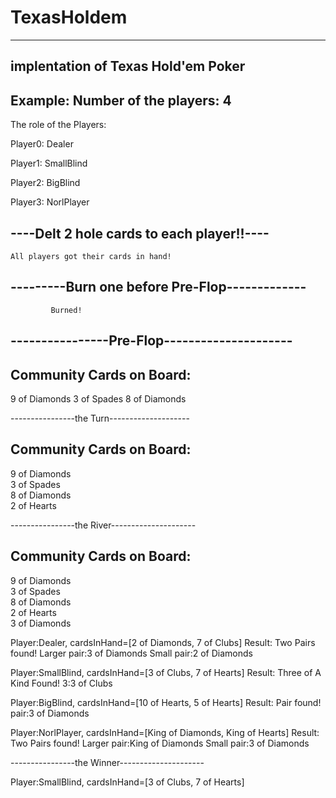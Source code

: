 # TexasHoldem
----------------------
implentation of Texas Hold'em Poker
----------------------
Example:
Number of the players: 4
---------------------------------------------
The role of the Players:

Player0: Dealer   
        
Player1: SmallBlind   
        
Player2: BigBlind   
        
Player3: NorlPlayer
        
----Delt 2 hole cards to each player!!----
----------------------
    All players got their cards in hand!

---------Burn one before Pre-Flop-------------
----------------------
             Burned!

----------------Pre-Flop---------------------
----------------------
Community Cards on Board:
----------------------
9 of Diamonds
3 of Spades
8 of Diamonds

----------------the Turn--------------------
        
Community Cards on Board:
----------------------
9 of Diamonds        
3 of Spades        
8 of Diamonds        
2 of Hearts        

----------------the River---------------------
        
Community Cards on Board:
----------------------
9 of Diamonds        
3 of Spades        
8 of Diamonds        
2 of Hearts        
3 of Diamonds        
        
Player:Dealer, cardsInHand=[2 of Diamonds, 7 of Clubs]
Result: Two Pairs found! Larger pair:3 of Diamonds Small pair:2 of Diamonds
        
Player:SmallBlind, cardsInHand=[3 of Clubs, 7 of Hearts]
Result: Three of A Kind Found! 3:3 of Clubs
        
Player:BigBlind, cardsInHand=[10 of Hearts, 5 of Hearts]
Result: Pair found! pair:3 of Diamonds
        
Player:NorlPlayer, cardsInHand=[King of Diamonds, King of Hearts]
Result: Two Pairs found! Larger pair:King of Diamonds Small pair:3 of Diamonds
        
----------------the Winner---------------------
        
Player:SmallBlind, cardsInHand=[3 of Clubs, 7 of Hearts]

